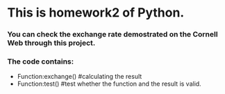 # This is homework2 of Python.
### You can check the exchange rate demostrated on the Cornell Web through this project.
### The code contains: 
- Function:exchange() #calculating the result
- Function:test()     #test whether the function and the result is valid.
